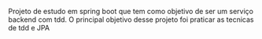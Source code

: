 Projeto de estudo em spring boot que tem como objetivo de ser um serviço backend com tdd.
O principal objetivo desse projeto foi praticar as tecnicas de tdd e JPA
